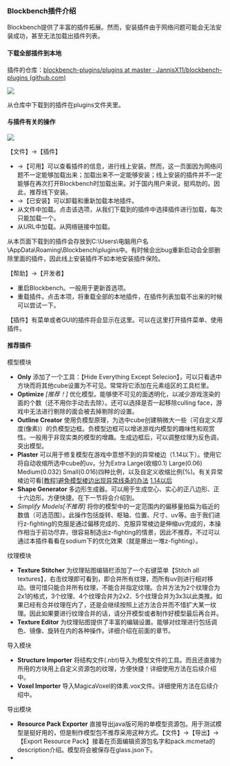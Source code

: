### Blockbench插件介绍

Blockbench提供了丰富的插件拓展。然而，安装插件由于网络问题可能会无法安装成功，甚至无法加载出插件列表。

#### 下载全部插件到本地

插件的仓库：[blockbench-plugins/plugins at master · JannisX11/blockbench-plugins (github.com)](https://github.com/JannisX11/blockbench-plugins/tree/master/plugins)

![](https://z3.ax1x.com/2021/08/06/fucyb4.png)

从仓库中下载到的插件在plugins文件夹里。

#### 与插件有关的操作

![](https://z3.ax1x.com/2021/08/06/fuopLt.png)

【文件】->【插件】

- ->【可用】可以查看插件的信息，进行线上安装。然而，这一页面因为网络问题不一定能够加载出来；加载出来不一定能够安装；线上安装的插件并不一定能够在再次打开Blockbench时加载出来。对于国内用户来说，挺鸡肋的。因此，推荐线下安装。
-  ->【已安装】可以卸载和重新加载本地插件。
- 从文件中加载。点击该选项，从我们下载到的插件中选择插件进行加载，每次只能加载一个。
- 从URL中加载。从网络链接中加载。

从本页面下载到的插件会存放到C:\Users\电脑用户名\AppData\Roaming\Blockbench\plugins中。有时候会出bug重新启动会全部删除里面的插件，因此线上安装插件不如本地安装插件保险。

【帮助】->【开发者】

- 重启Blockbench。一般用于更新首选项。
- 重载插件。点击本项，将重载全部的本地插件，在插件列表加载不出来的时候可以尝试一下。

【插件】有菜单或者GUI的插件将会显示在这里。可以在这里打开插件菜单、使用插件。

#### 推荐插件

模型模块

- **Only** 添加了一个工具：【Hide Everything Except Selecion】，可以只看选中方块而将其他cube设置为不可见。常常将它添加在元素组区的工具栏里。
- **Optimize** *[推荐！]* 优化模型。能够使不可见的面透明化，以减少游戏渲染的面的个数（还不用你手动去去除）。还可以选择是否一起移除culling face，游戏中无法进行剔除的面会被去掉剔除的设置。
- **Outline Creator** 使用负模型原理，为选中cube创建稍微大一些（可自定义厚度(像素)）的负模型边框。负模型边框可以增进游戏内模型的趣味性和观赏性。一般用于非现实类的模型的增趣。生成边框后，可以调整纹理为反色调，突出模型。
- **Plaster** 可以用于修复模型在游戏中意想不到的异常棱边（1.14以下）。使用它将自动收缩所选中cube的uv。分为Extra Large(收缩0.1) Large(0.06) Medium(0.032) Small(0.016)四种比例，以及自定义收缩比例(%)。有关异常棱边可看[[教程]避免模型棱边出现异常线条的办法](https://www.mcbbs.net/thread-930243-1-1.html) [1.14以后](https://www.mcbbs.net/forum.php?mod=redirect&goto=findpost&ptid=930243&pid=22995125)
- **Shape Generator** 多边形生成器。可以用于生成空心、实心的正八边形、正十六边形。方便快捷。在下一节将会介绍到。
- *Simplify Models[不推荐]* 将你的模型中的一定范围内的偏移量拍扁为临近的数值（可选范围）。此操作包括旋转、枢轴、位置、尺寸、uv等。由于我们进行z-fighting的克服是通过偏移完成的、克服异常棱边是伸缩uv完成的，本操作相当于前功尽弃，很容易制造出z-fighting的情景，因此不推荐。不过可以通过本插件看看在sodium下的优化效果（就是爆出一堆z-fighting）。

纹理模块

- **Texture Stitcher** 为纹理贴图编辑栏添加了一个右键菜单【Stitch all textures】，右击纹理即可看到，即合并所有纹理，而所有uv则进行相对移动。很可惜只能合并所有纹理，不能合并指定纹理。合并方法为2个纹理合为2x1的格式，3个纹理、4个纹理合并为2x2、5个纹理合并为3x3以此类推。如果已经有合并纹理在内了，还是会继续按照上述方法合并而不惜扩大某一纹理。因此如果要进行纹理合并的话，请分开模型或者制作好模型最后再合并。
- **Texture Editor** 为纹理贴图提供了丰富的编辑设置。能够对纹理进行包括调色、镜像、旋转在内的各种操作。详细介绍在前面的章节。

导入模块

- **Structure Importer** 将结构文件(.nbt)导入为模型文件的工具。而且还直接为所用的方块用上自定义资源包的纹理，方便快捷！详细使用方法在后续介绍中。
- **Voxel Importer** 导入MagicaVoxel的体素.vox文件。详细使用方法在后续介绍中。

导出模块

- **Resource Pack Exporter** 直接导出java版可用的单模型资源包。用于测试模型是挺好用的，但是制作模型包不推荐采用这种方式。【文件】->【导出】->【Export Resource Pack】接着在页面编辑资源包名字和pack.mcmeta的description介绍。模型将会被保存在glass.json下。
- 

